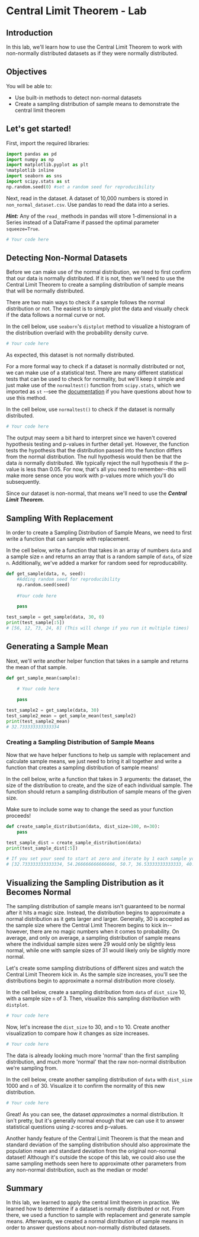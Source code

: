 # Central Limit Theorem - Lab

## Introduction

In this lab, we'll learn how to use the Central Limit Theorem to work with non-normally distributed datasets as if they were normally distributed.  

## Objectives

You will be able to:

* Use built-in methods to detect non-normal datasets
* Create a sampling distribution of sample means to demonstrate the central limit theorem

## Let's get started!

First, import the required libraries:


```python
import pandas as pd
import numpy as np
import matplotlib.pyplot as plt
%matplotlib inline
import seaborn as sns
import scipy.stats as st
np.random.seed(0) #set a random seed for reproducibility
```

Next, read in the dataset.  A dataset of 10,000 numbers is stored in `non_normal_dataset.csv`. Use pandas to read the data into a series.

**_Hint:_** Any of the `read_` methods in pandas will store 1-dimensional in a Series instead of a DataFrame if passed the optimal parameter `squeeze=True`.


```python
# Your code here
```

## Detecting Non-Normal Datasets

Before we can make use of the normal distribution, we need to first confirm that our data is normally distributed.  If it is not, then we'll need to use the Central Limit Theorem to create a sampling distribution of sample means that will be normally distributed.  

There are two main ways to check if a sample follows the normal distribution or not.  The easiest is to simply plot the data and visually check if the data follows a normal curve or not.  

In the cell below, use `seaborn`'s `distplot` method to visualize a histogram of the distribution overlaid with the probability density curve.  


```python
# Your code here
```

As expected, this dataset is not normally distributed.  

For a more formal way to check if a dataset is normally distributed or not, we can make use of a statistical test.  There are many different statistical tests that can be used to check for normality, but we'll keep it simple and just make use of the `normaltest()` function from `scipy.stats`, which we imported as `st` --see the [documentation](https://docs.scipy.org/doc/scipy/reference/generated/scipy.stats.normaltest.html) if you have questions about how to use this method. 

In the cell below, use `normaltest()` to check if the dataset is normally distributed.  


```python
# Your code here
```

The output may seem a bit hard to interpret since we haven't covered hypothesis testing and p-values in further detail yet.  However, the function tests the hypothesis that the distribution passed into the function differs from the normal distribution. The null hypothesis would then be that the data *is* normally distributed. We typically reject the null hypothesis if the p-value is less than 0.05. For now, that's all you need to remember--this will make more sense once you work with p-values more which you'll do subsequently.  

Since our dataset is non-normal, that means we'll need to use the **_Central Limit Theorem._**

## Sampling With Replacement

In order to create a Sampling Distribution of Sample Means, we need to first write a function that can sample *with* replacement.  

In the cell below, write a function that takes in an array of numbers `data` and a sample size `n` and returns an array that is a random sample of `data`, of size `n`. Additionally, we've added a marker for random seed for reproducability. 


```python
def get_sample(data, n, seed):
    #Adding random seed for reproducibility
    np.random.seed(seed)
    
    #Your code here

    pass

test_sample = get_sample(data, 30, 0)
print(test_sample[:5]) 
# [56, 12, 73, 24, 8] (This will change if you run it multiple times)
```

## Generating a Sample Mean

Next, we'll write another helper function that takes in a sample and returns the mean of that sample.  


```python
def get_sample_mean(sample):
    
    # Your code here

    pass

test_sample2 = get_sample(data, 30)
test_sample2_mean = get_sample_mean(test_sample2)
print(test_sample2_mean) 
# 32.733333333333334
```

### Creating a Sampling Distribution of Sample Means

Now that we have helper functions to help us sample with replacement and calculate sample means, we just need to bring it all together and write a function that creates a sampling distribution of sample means!

In the cell below, write a function that takes in 3 arguments: the dataset, the size of the distribution to create, and the size of each individual sample. The function should return a sampling distribution of sample means of the given size.  

Make sure to include some way to change the seed as your function proceeds!


```python
def create_sample_distribution(data, dist_size=100, n=30):
    pass

test_sample_dist = create_sample_distribution(data)
print(test_sample_dist[:5]) 

# If you set your seed to start at zero and iterate by 1 each sample you should get:
# [32.733333333333334, 54.266666666666666, 50.7, 36.53333333333333, 40.0]
```

## Visualizing the Sampling Distribution as it Becomes Normal

The sampling distribution of sample means isn't guaranteed to be normal after it hits a magic size.  Instead, the distribution begins to approximate a normal distribution as it gets larger and larger.  Generally, 30 is accepted as the sample size where the Central Limit Theorem begins to kick in--however, there are no magic numbers when it comes to probability. On average, and only on average, a sampling distribution of sample means where the individual sample sizes were 29 would only be slightly less normal, while one with sample sizes of 31 would likely only be slightly more normal.  

Let's create some sampling distributions of different sizes and watch the Central Limit Theorem kick in. As the sample size increases, you'll see the distributions begin to approximate a normal distribution more closely.  

In the cell below, create a sampling distribution from `data` of `dist_size` 10, with a sample size `n` of 3. Then, visualize this sampling distribution with `distplot`.


```python
# Your code here
```

Now, let's increase the `dist_size` to 30, and `n` to 10.  Create another visualization to compare how it changes as size increases.  


```python
# Your code here
```

The data is already looking much more 'normal' than the first sampling distribution, and much more 'normal' that the raw non-normal distribution we're sampling from. 

In the cell below, create another sampling distribution of `data` with `dist_size` 1000 and `n` of 30.  Visualize it to confirm the normality of this new distribution. 


```python
# Your code here
```

Great! As you can see, the dataset _approximates_ a normal distribution. It isn't pretty, but it's generally normal enough that we can use it to answer statistical questions using $z$-scores and p-values.  

Another handy feature of the Central Limit Theorem is that the mean and standard deviation of the sampling distribution should also approximate the population mean and standard deviation from the original non-normal dataset!  Although it's outside the scope of this lab, we could also use the same sampling methods seen here to approximate other parameters from any non-normal distribution, such as the median or mode!

## Summary

In this lab, we learned to apply the central limit theorem in practice. We learned how to determine if a dataset is normally distributed or not. From there, we used a function to sample with replacement and generate sample means. Afterwards, we created a normal distribution of sample means in order to answer questions about non-normally distributed datasets.  
